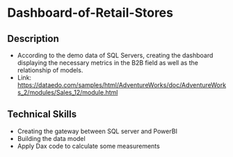 # Dashboard-of-Retail-Stores
## Description
- According to the demo data of SQL Servers, creating the dashboard displaying the necessary metrics in the B2B field as well as the relationship of models.
- Link: https://dataedo.com/samples/html/AdventureWorks/doc/AdventureWorks_2/modules/Sales_12/module.html
## Technical Skills
- Creating the gateway between SQL server and PowerBI 
- Building the data model
- Apply Dax code to calculate some measurements
